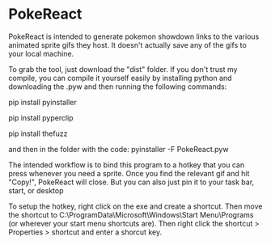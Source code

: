 # PokeReact

PokeReact is intended to generate pokemon showdown links to the various animated sprite gifs they host. It doesn't actually save any of the gifs to your local machine.

To grab the tool, just download the "dist" folder. If you don't trust my compile, you can compile it yourself easily by installing python and downloading the .pyw and then running the following commands:

pip install pyinstaller

pip install pyperclip

pip install thefuzz

and then in the folder with the code:
pyinstaller -F PokeReact.pyw


The intended workflow is to bind this program to a hotkey that you can press whenever you need a sprite. Once you find the relevant gif and hit "Copy!", PokeReact will close. But you can also just pin it to your task bar, start, or desktop


To setup the hotkey, right click on the exe and create a shortcut. Then move the shortcut to C:\ProgramData\Microsoft\Windows\Start Menu\Programs (or wherever your start menu shortcuts are). Then right click the shortcut > Properties > shortcut and enter a shorcut key.
